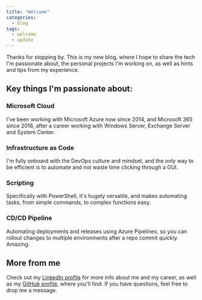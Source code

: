 ```yaml
---
title: "Welcome"
categories:
  - blog
tags:
  - welcome
  - update
---
```


Thanks for stopping by. This is my new blog, where I hope to share the tech I'm passionate about, the personal projects I'm working on, as well as hints and tips from my experience.

## Key things I'm passionate about:
### Microsoft Cloud
I've been working with Microsoft Azure now since 2014, and Microsoft 365 since 2016, after a career working with Windows Server, Exchange Server and System Center.
### Infrastructure as Code
I'm fully onboard with the DevOps culture and mindset, and the only way to be efficient is to automate and not waste time clicking through a GUI.
### Scripting
Specifically with PowerShell, it's hugely versatile, and makes automating tasks, from simple commands, to complex functions easy.
### CD/CD Pipeline
Automating deployments and releases using Azure Pipelines, so you can rollout changes to multiple environments after a repo commit quickly. Amazing.

## More from me
Check out my [LinkedIn profile][linkedin-profile] for more info about me and my career, as well as my [GitHub profile][github-profile], where you'll find. If you have questions, feel free to drop me a message.

[linkedin-profile]: https://www.linkedin.com/in/wesleytrust/
[github-profile]:   https://www.github.com/wesley-trust